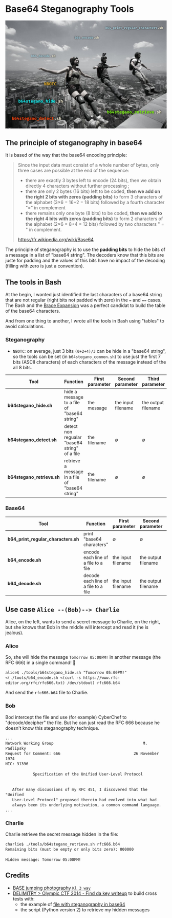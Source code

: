 # Base64 Steganography Tools

![](./doc/base64-steganography-tools.jpg)

## The principle of steganography in base64

It is based of the way that the base64 encoding principle: 

> Since the input data must consist of a whole number of bytes, only three cases are possible at the end of the sequence:
> * there are exactly 3 bytes left to encode (24 bits), then we obtain directly 4 characters without further processing ;
> * there are only 2 bytes (16 bits) left to be coded, **then we add on the right 2 bits with zeros (padding bits)** to form 3 characters of the alphabet (3×6 = 16+2 = 18 bits) followed by a fourth character "=" in complement
> * there remains only one byte (8 bits) to be coded, **then we add to the right 4 bits with zeros (padding bits)** to form 2 characters of the alphabet (2×6 = 8+4 = 12 bits) followed by two characters " = " in complement.
>
> https://fr.wikipedia.org/wiki/Base64

The principle of steganography is to use the **padding bits** to hide the bits of a message in a list of "base64 string". The decoders know that this bits are juste for padding and the values of this bits have no impact of the decoding (filling with zero is just a convention).

## The tools in Bash

At the begin, I wanted just identified the last characters of a base64 string that are not regular (right bits not padded with zero) in the `=` and `==` cases. The Bash and the [Brace Expansion](https://www.gnu.org/software/bash/manual/html_node/Brace-Expansion.html#Brace-Expansion) was a perfect candidat to build the table of the base64 characters.

And from one thing to another, I wrote all the tools in Bash using "tables" to avoid calculations.

### Steganography

* `NBOTC`: on average, just 3 bits `(0+2+4)/3` can be hide in a "base64 string", so the tools can be set (in `b64stegano_common.sh`) to use just the first 7 bits (ASCII characters) of each characters of the message instead of the all 8 bits.

Tool | Function | First parameter | Second parameter | Third parameter
---|---|---|---|---
**b64stegano_hide.sh** | hide a message to a file of "base64 string" | the message | the input filename | the output filename
**b64stegano_detect.sh** | detect non regualar "base64 string" of a file | the filename | ∅ | ∅
**b64stegano_retrieve.sh** | retrieve a message in a file of "base64 string" | the filename | ∅ | ∅

### Base64

Tool | Function | First parameter | Second parameter | Third parameter
---|---|---|---|---
**b64_print_regular_characters.sh** | print "base64 characters" | ∅ | ∅| ∅
**b64_encode.sh** | encode each line of a file to a file | the input filename | the output filename | ∅
**b64_decode.sh** | decode each line of a file to a file | the input filename | the output filename | ∅

## Use case `Alice --(Bob)--> Charlie`    

Alice, on the left, wants to send a secret message to Charlie, on the right, but she knows that Bob in the middle will intercept and read it (he is jealous).

### Alice

So, she will hide the message `Tomorrow 05:00PM!` in another message (the RFC 666) in a single command! :muscle:

```
alice$ ./tools/b64stegano_hide.sh "Tomorrow 05:00PM!" <(./tools/b64_encode.sh <(curl -s https://www.rfc-editor.org/rfc/rfc666.txt) /dev/stdout) rfc666.b64
```
And send the `rfc666.b64` file to Charlie.

### Bob

Bod intercept the file and use (for example) CyberChef to "decode/decipher" the file. But he can just read the RFC 666 because he doesn't know this steganography technique.

```
...
Network Working Group                                       M. Padlipsky
Request for Comment: 666                                26 November 1974
NIC: 31396

            Specification of the Unified User-Level Protocol


   After many discussions of my RFC 451, I discovered that the "Unified
   User-Level Protocol" proposed therein had evolved into what had
   always been its underlying motivation, a common command language.
...
```

### Charlie

Charlie retrieve the secret message hidden in the file:

```
charlie$ ./tools/b64stegano_retrieve.sh rfc666.b64
Remaining bits (must be empty or only bits zero): 000000

Hidden message: Tomorrow 05:00PM!
```

## Credits

* [BASE jumping photography `Kl 3 way`](http://www.basejumper.com/photos/Building/Kl_3_way_796.html)
* [DELIMITRY > Olympic CTF 2014 - Find da key writeup](https://delimitry.blogspot.com/2014/02/olympic-ctf-2014-find-da-key-writeup.html) to build cross tests with:
    * the example of [file with steganography in base64](http://shell-storm.org/repo/CTF/Olympic-2014/Find_da_Key/stego.txt)
    * the script (Python version 2) to retrieve my hidden messages
